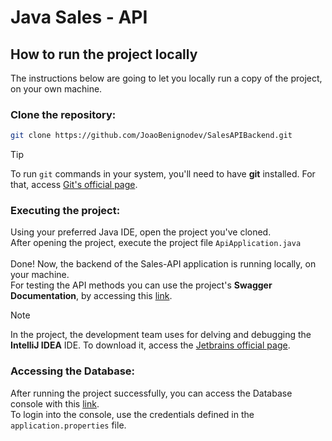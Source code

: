 # Java Sales - API
## How to run the project locally
The instructions below are going to let you locally run a copy of the project, on your own machine.
### Clone the repository:
```bash
git clone https://github.com/JoaoBenignodev/SalesAPIBackend.git
```
> [!TIP]
> To run `git` commands in your system, you'll need to have **git** installed. For that, access [Git's official page](https://git-scm.com/).
### Executing the project:
Using your preferred Java IDE, open the project you've cloned.
</br>
After opening the project, execute the project file `ApiApplication.java`
</br>
</br>
Done! Now, the backend of the Sales-API application is running locally, on your machine.
</br>
For testing the API methods you can use the project's **Swagger Documentation**, by accessing this [link](http://localhost:8080/sales-api/swagger-ui/index.html).
> [!NOTE]
> In the project, the development team uses for delving and debugging the **IntelliJ IDEA** IDE. To download it, access the [Jetbrains official page](https://www.jetbrains.com/idea/).
### Accessing the Database:
After running the project successfully, you can access the Database console with this [link](http://localhost:8080/h2-console).
</br>
To login into the console, use the credentials defined in the `application.properties` file.